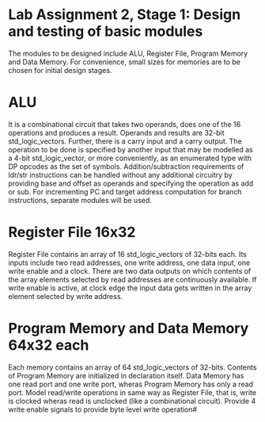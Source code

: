 # Lab Assignment 2, Stage 1: Design and testing of basic modules

The modules to be designed include ALU, Register File, Program Memory and Data Memory.
For convenience, small sizes for memories are to be chosen for initial design stages. 
# ALU

It is a combinational circuit that takes two operands, does one of the 16 operations and produces 
a result. Operands and results are 32-bit std_logic_vectors. Further, there is a carry input and a 
carry output. The operation to be done is specified by another input that may be modelled as a 
4-bit std_logic_vector, or more conveniently, as an enumerated type with DP opcodes as the 
set of symbols. Addition/subtraction requirements of ldr/str instructions can be handled without 
any additional circuitry by providing base and offset as operands and specifying the operation 
as add or sub. For incrementing PC and target address computation for branch instructions, 
separate modules will be used. 

# Register File 16x32
Register File contains an array of 16 std_logic_vectors of 32-bits each. Its inputs include two 
read addresses, one write address, one data input, one write enable and a clock. There are two 
data outputs on which contents of the array elements selected by read addresses are 
continuously available. If write enable is active, at clock edge the input data gets written in the 
array element selected by write address. 
# Program Memory and Data Memory 64x32 each
Each memory contains an array of 64 std_logic_vectors of 32-bits. Contents of Program 
Memory are initialized in declaration itself. Data Memory has one read port and one write port, 
wheras Program Memory has only a read port. Model read/write operations in same way as 
Register File, that is, write is clocked wheras read is unclocked (like a combinational circuit). 
Provide 4 write enable signals to provide byte level write operation#